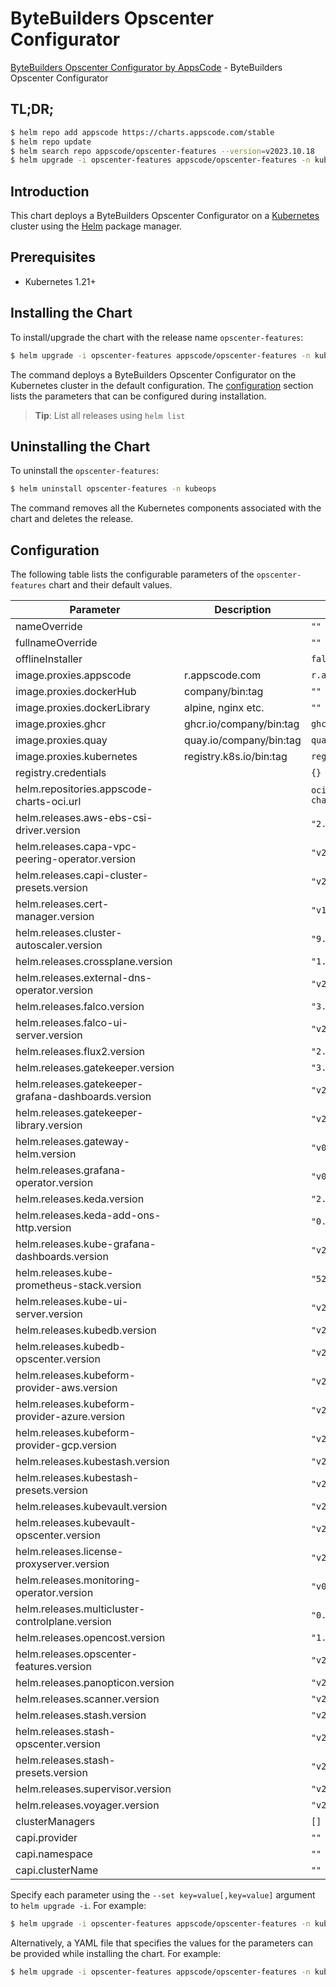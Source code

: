 # ByteBuilders Opscenter Configurator

[ByteBuilders Opscenter Configurator by AppsCode](https://github.com/bytebuilders/installer) - ByteBuilders Opscenter Configurator

## TL;DR;

```bash
$ helm repo add appscode https://charts.appscode.com/stable
$ helm repo update
$ helm search repo appscode/opscenter-features --version=v2023.10.18
$ helm upgrade -i opscenter-features appscode/opscenter-features -n kubeops --create-namespace --version=v2023.10.18
```

## Introduction

This chart deploys a ByteBuilders Opscenter Configurator on a [Kubernetes](http://kubernetes.io) cluster using the [Helm](https://helm.sh) package manager.

## Prerequisites

- Kubernetes 1.21+

## Installing the Chart

To install/upgrade the chart with the release name `opscenter-features`:

```bash
$ helm upgrade -i opscenter-features appscode/opscenter-features -n kubeops --create-namespace --version=v2023.10.18
```

The command deploys a ByteBuilders Opscenter Configurator on the Kubernetes cluster in the default configuration. The [configuration](#configuration) section lists the parameters that can be configured during installation.

> **Tip**: List all releases using `helm list`

## Uninstalling the Chart

To uninstall the `opscenter-features`:

```bash
$ helm uninstall opscenter-features -n kubeops
```

The command removes all the Kubernetes components associated with the chart and deletes the release.

## Configuration

The following table lists the configurable parameters of the `opscenter-features` chart and their default values.

|                      Parameter                      |       Description       |                  Default                   |
|-----------------------------------------------------|-------------------------|--------------------------------------------|
| nameOverride                                        |                         | <code>""</code>                            |
| fullnameOverride                                    |                         | <code>""</code>                            |
| offlineInstaller                                    |                         | <code>false</code>                         |
| image.proxies.appscode                              | r.appscode.com          | <code>r.appscode.com</code>                |
| image.proxies.dockerHub                             | company/bin:tag         | <code>""</code>                            |
| image.proxies.dockerLibrary                         | alpine, nginx etc.      | <code>""</code>                            |
| image.proxies.ghcr                                  | ghcr.io/company/bin:tag | <code>ghcr.io</code>                       |
| image.proxies.quay                                  | quay.io/company/bin:tag | <code>quay.io</code>                       |
| image.proxies.kubernetes                            | registry.k8s.io/bin:tag | <code>registry.k8s.io</code>               |
| registry.credentials                                |                         | <code>{}</code>                            |
| helm.repositories.appscode-charts-oci.url           |                         | <code>oci://ghcr.io/appscode-charts</code> |
| helm.releases.aws-ebs-csi-driver.version            |                         | <code>"2.23.0"</code>                      |
| helm.releases.capa-vpc-peering-operator.version     |                         | <code>"v2023.10.18"</code>                 |
| helm.releases.capi-cluster-presets.version          |                         | <code>"v2023.10.18"</code>                 |
| helm.releases.cert-manager.version                  |                         | <code>"v1.11.0"</code>                     |
| helm.releases.cluster-autoscaler.version            |                         | <code>"9.29.0"</code>                      |
| helm.releases.crossplane.version                    |                         | <code>"1.13.2"</code>                      |
| helm.releases.external-dns-operator.version         |                         | <code>"v2023.10.1"</code>                  |
| helm.releases.falco.version                         |                         | <code>"3.8.4"</code>                       |
| helm.releases.falco-ui-server.version               |                         | <code>"v2023.10.1"</code>                  |
| helm.releases.flux2.version                         |                         | <code>"2.10.6"</code>                      |
| helm.releases.gatekeeper.version                    |                         | <code>"3.13.3"</code>                      |
| helm.releases.gatekeeper-grafana-dashboards.version |                         | <code>"v2023.10.1"</code>                  |
| helm.releases.gatekeeper-library.version            |                         | <code>"v2023.10.1"</code>                  |
| helm.releases.gateway-helm.version                  |                         | <code>"v0.0.0-latest"</code>               |
| helm.releases.grafana-operator.version              |                         | <code>"v0.0.3"</code>                      |
| helm.releases.keda.version                          |                         | <code>"2.12.0"</code>                      |
| helm.releases.keda-add-ons-http.version             |                         | <code>"0.6.0"</code>                       |
| helm.releases.kube-grafana-dashboards.version       |                         | <code>"v2023.10.1"</code>                  |
| helm.releases.kube-prometheus-stack.version         |                         | <code>"52.1.0"</code>                      |
| helm.releases.kube-ui-server.version                |                         | <code>"v2023.10.1"</code>                  |
| helm.releases.kubedb.version                        |                         | <code>"v2023.10.26-rc.0"</code>            |
| helm.releases.kubedb-opscenter.version              |                         | <code>"v2023.10.26-rc.0"</code>            |
| helm.releases.kubeform-provider-aws.version         |                         | <code>"v2023.11.1"</code>                  |
| helm.releases.kubeform-provider-azure.version       |                         | <code>"v2023.11.1"</code>                  |
| helm.releases.kubeform-provider-gcp.version         |                         | <code>"v2023.11.1"</code>                  |
| helm.releases.kubestash.version                     |                         | <code>"v2023.10.30-rc.0"</code>            |
| helm.releases.kubestash-presets.version             |                         | <code>"v2023.10.18"</code>                 |
| helm.releases.kubevault.version                     |                         | <code>"v2023.10.26-rc.0"</code>            |
| helm.releases.kubevault-opscenter.version           |                         | <code>"v2023.10.26-rc.0"</code>            |
| helm.releases.license-proxyserver.version           |                         | <code>"v2023.10.18"</code>                 |
| helm.releases.monitoring-operator.version           |                         | <code>"v0.0.3"</code>                      |
| helm.releases.multicluster-controlplane.version     |                         | <code>"0.2.0"</code>                       |
| helm.releases.opencost.version                      |                         | <code>"1.18.1"</code>                      |
| helm.releases.opscenter-features.version            |                         | <code>"v2023.10.18"</code>                 |
| helm.releases.panopticon.version                    |                         | <code>"v2023.10.1"</code>                  |
| helm.releases.scanner.version                       |                         | <code>"v2023.10.18"</code>                 |
| helm.releases.stash.version                         |                         | <code>"v2023.10.9"</code>                  |
| helm.releases.stash-opscenter.version               |                         | <code>"v2023.10.9"</code>                  |
| helm.releases.stash-presets.version                 |                         | <code>"v2023.10.18"</code>                 |
| helm.releases.supervisor.version                    |                         | <code>"v2023.10.1"</code>                  |
| helm.releases.voyager.version                       |                         | <code>"v2023.9.18"</code>                  |
| clusterManagers                                     |                         | <code>[]</code>                            |
| capi.provider                                       |                         | <code>""</code>                            |
| capi.namespace                                      |                         | <code>""</code>                            |
| capi.clusterName                                    |                         | <code>""</code>                            |


Specify each parameter using the `--set key=value[,key=value]` argument to `helm upgrade -i`. For example:

```bash
$ helm upgrade -i opscenter-features appscode/opscenter-features -n kubeops --create-namespace --version=v2023.10.18 --set image.proxies.appscode=r.appscode.com
```

Alternatively, a YAML file that specifies the values for the parameters can be provided while
installing the chart. For example:

```bash
$ helm upgrade -i opscenter-features appscode/opscenter-features -n kubeops --create-namespace --version=v2023.10.18 --values values.yaml
```
